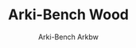 ---
designer: Pedrali R&D
description: "Arki-Bench%20joins%20Arki%20collection%20which%20reviews%20the%20industrial%20look%20in%20a%20functional%20way.%20Modular%20bench%20with%20solid%20laminate%20seat%2C%20reinforced%20steel%20bar%20and%20solid%20oak%20trestle%20legs.%0AArki-Bench%20is%20the%20ideal%20solution%20both%20for%20office%20spaces%20and%20for%20common%20areas%20in%20the%20contract%20and%20hospitality%20sectors."
image_primary: img/Arki-Bench_ARKBW_01_zoom.jpg
image_secondary: img/Arki-Bench_ARKBW_02_zoom.jpg
manufacturer: Pedrali
href: https://www.pedrali.it/en/products/catalog/Modular-seating-ARKI-BENCH-ARKBW/
subtitle: Arki-Bench Arkbw
title: Arki-Bench Wood
image_thumb: img/Arki-Bench_ARKBW_cover.jpg
tags: 
  - pedrali
  - modular-seating
category: modular-seating
slug: /manufacturers/pedrali/modular-seating/pedrali-r-d-arki-bench-wood
---